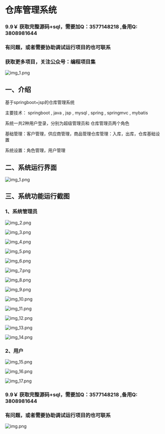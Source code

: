 # 仓库管理系统


### 9.9￥ 获取完整源码+sql，需要加Q：3577148218 ,备用Q: 3808981644
### 有问题，或者需要协助调试运行项目的也可联系

### 获取更多项目，关注公众号：编程项目集
![img_1.png](img_1.png)

## 一、介绍

基于springboot+jsp的仓库管理系统

主要技术： springboot , java , jsp , mysql , spring , springmvc , mybatis 

系统一共2种用户登录，分别为超级管理员和 仓库管理员两个角色

基础管理：客户管理，供应商管理，商品管理仓库管理：入库，出库，仓库基础设置

系统设置：角色管理，用户管理

## 二、系统运行界面

![img_1.png](imgs/img_1.png)

## 三、系统功能运行截图

### 1、系统管理员

![img_2.png](imgs/img_2.png)

![img_3.png](imgs/img_3.png)

![img_4.png](imgs/img_4.png)

![img_5.png](imgs/img_5.png)

![img_6.png](imgs/img_6.png)

![img_7.png](imgs/img_7.png)

![img_8.png](imgs/img_8.png)

![img_9.png](imgs/img_9.png)

![img_10.png](imgs/img_10.png)

![img_11.png](imgs/img_11.png)

![img_12.png](imgs/img_12.png)

![img_13.png](imgs/img_13.png)

![img_14.png](imgs/img_14.png)


### 2、用户

![img_15.png](imgs/img_15.png)

![img_16.png](imgs/img_16.png)

![img_17.png](imgs/img_17.png)

### 9.9￥ 获取完整源码+sql，需要加Q：3577148218 ,备用Q: 3808981644
### 有问题，或者需要协助调试运行项目的也可联系

![img.png](img.png)
